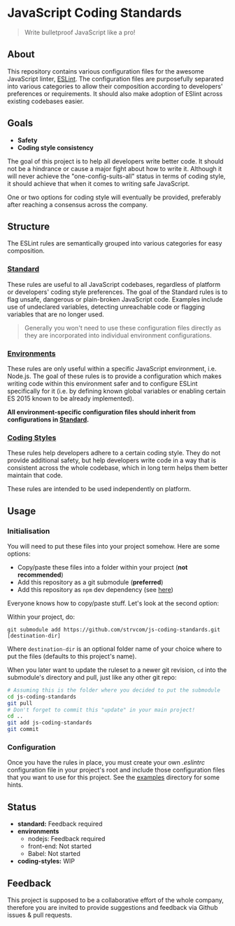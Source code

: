 # JavaScript Coding Standards

> Write bulletproof JavaScript like a pro!

## About

This repository contains various configuration files for the awesome JavaScript linter, [ESLint][eslint-url]. The configuration files are purposefully separated into various categories to allow their composition according to developers' preferences or requirements. It should also make adoption of ESlint across existing codebases easier.

## Goals

- **Safety**
- **Coding style consistency**

The goal of this project is to help all developers write better code. It should not be a hindrance or cause a major fight about how to write it. Although it will never achieve the "one-config-suits-all" status in terms of coding style, it should achieve that when it comes to writing safe JavaScript.

One or two options for coding style will eventually be provided, preferably after reaching a consensus across the company.

## Structure

The ESLint rules are semantically grouped into various categories for easy composition.

### [Standard](standard)

These rules are useful to all JavaScript codebases, regardless of platform or developers' coding style preferences. The goal of the Standard rules is to flag unsafe, dangerous or plain-broken JavaScript code. Examples include use of undeclared variables, detecting unreachable code or flagging variables that are no longer used.

> Generally you won't need to use these configuration files directly as they are incorporated into individual environment configurations.

### [Environments](environments)

These rules are only useful within a specific JavaScript environment, i.e. Node.js. The goal of these rules is to provide a configuration which makes writing code within this environment safer and to configure ESLint specifically for it (i.e. by defining known global variables or enabling certain ES 2015 known to be already implemented).

**All environment-specific configuration files should inherit from configurations in [Standard](standard).**

### [Coding Styles](coding-styles)

These rules help developers adhere to a certain coding style. They do not provide additional safety, but help developers write code in a way that is consistent across the whole codebase, which in long term helps them better maintain that code.

These rules are intended to be used independently on platform.

## Usage

### Initialisation

You will need to put these files into your project somehow. Here are some options:

- Copy/paste these files into a folder within your project (**not recommended**)
- Add this repository as a git submodule (**preferred**)
- Add this repository as `npm` dev dependency (see [here](https://docs.npmjs.com/cli/install))

Everyone knows how to copy/paste stuff. Let's look at the second option:

Within your project, do:

`git submodule add https://github.com/strvcom/js-coding-standards.git [destination-dir]`

Where `destination-dir` is an optional folder name of your choice where to put the files (defaults to this project's name).

When you later want to update the ruleset to a newer git revision, `cd` into the submodule's directory and pull, just like any other git repo:

```sh
# Assuming this is the folder where you decided to put the submodule
cd js-coding-standards
git pull
# Don't forget to commit this "update" in your main project!
cd ..
git add js-coding-standards
git commit
```

### Configuration

Once you have the rules in place, you must create your own *.eslintrc* configuration file in your project's root and include those configuration files that you want to use for this project. See the [examples](examples) directory for some hints.

## Status

- **standard:** Feedback required
- **environments**
  - nodejs: Feedback required
  - front-end: Not started
  - Babel: Not started
- **coding-styles:** WIP

## Feedback

This project is supposed to be a collaborative effort of the whole company, therefore you are invited to provide suggestions and feedback via Github issues & pull requests.


[eslint-url]: http://eslint.org
